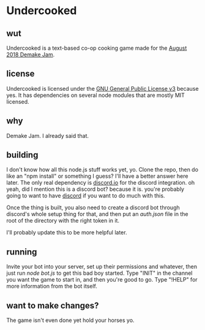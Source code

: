 # Undercooked
## wut
Undercooked is a text-based co-op cooking game made for the [August 2018 Demake Jam](https://itch.io/jam/demake-jam).
## license
Undercooked is licensed under the [GNU General Public License v3](https://www.gnu.org/licenses/gpl-3.0.en.html) because yes. It has dependencies on several node modules that are mostly MIT licensed.
## why
Demake Jam. I already said that.
## building
I don't know how all this node.js stuff works yet, yo. Clone the repo, then do like an "npm install" or something I guess? I'll have a better answer here later. The only real dependency is [discord.io](https://www.npmjs.com/package/discord.io) for the discord integration. oh yeah, did I mention this is a discord bot? because it is. you're probably going to want to have [discord](https://discordapp.com/) if you want to do much with this.

Once the thing is built, you also need to create a discord bot through discord's whole setup thing for that, and then put an *auth.json* file in the root of the directory with the right token in it.

I'll probably update this to be more helpful later.
## running
Invite your bot into your server, set up their permissions and whatever, then just run *node bot.js* to get this bad boy started. Type "INIT" in the channel you want the game to start in, and then you're good to go. Type "!HELP" for more information from the bot itself.
## want to make changes?
The game isn't even done yet hold your horses yo.